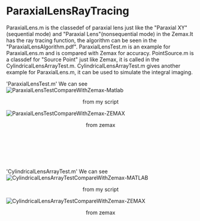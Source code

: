# ParaxialLensRayTracing

ParaxialLens.m is the classedef of paraxial lens just like the 
 "Paraxial XY"(sequential mode) and "Paraxial Lens"(nonsequential mode)
in the Zemax.It has the ray tracing function, the algorithm can be seen
in the "ParaxialLensAlgorithm.pdf".
ParaxialLensTest.m is an example for ParaxialLens.m and is compared with
Zemax for accuracy.
PointSource.m is a classdef for "Source Point" just like Zemax, it is called
in the CylindricalLensArrayTest.m.
CylindricalLensArrayTest.m gives another example for ParaxialLens.m, it
can be used to simulate the integral imaging.

'ParaxialLensTest.m' We can see
![ParaxialLensTestCompareWithZemax-Matlab](https://github.com/user-attachments/assets/4ca7fc7d-2092-4a15-b5ab-42139969e2a0)
<p align="center">from my script</p>

![ParaxialLensTestCompareWithZemax-ZEMAX](https://github.com/user-attachments/assets/e1e053e3-5776-4f94-a9a0-a3fcc5c26f39)
<p align="center">from zemax</p>

<p>&nbsp;</p>
<p>&nbsp;</p>
<p>&nbsp;</p>

'CylindricalLensArrayTest.m' We can see
![CylindricalLensArrayTestCompareWithZemax-MATLAB](https://github.com/user-attachments/assets/71026830-bdcb-471f-afcd-04abd9a669fa)
<p align="center">from my script</p>

![CylindricalLensArrayTestCompareWithZemax-ZEMAX](https://github.com/user-attachments/assets/bba2ae30-82f4-43c1-82a0-84325071e3cc)
<p align="center">from zemax</p>
